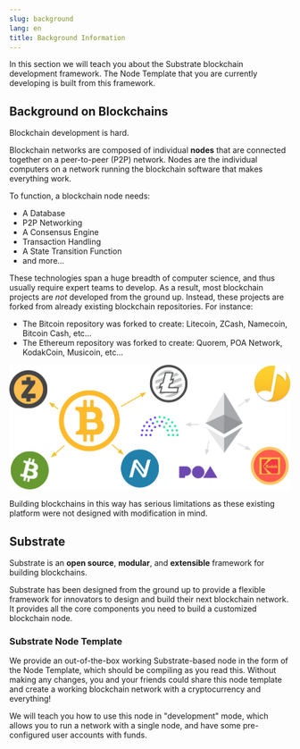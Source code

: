 ```yaml
---
slug: background
lang: en
title: Background Information
---
```


In this section we will teach you about the Substrate blockchain development framework. The Node Template that you are currently developing is built from this framework.

## Background on Blockchains

Blockchain development is hard.

Blockchain networks are composed of individual **nodes** that are connected together on a
peer-to-peer (P2P) network. Nodes are the individual computers on a network running the blockchain
software that makes everything work.

To function, a blockchain node needs:

* A Database
* P2P Networking
* A Consensus Engine
* Transaction Handling
* A State Transition Function
* and more...

These technologies span a huge breadth of computer science, and thus usually require expert teams to
develop. As a result, most blockchain projects are _not_ developed from the ground up. Instead,
these projects are forked from already existing blockchain repositories. For instance:

* The Bitcoin repository was forked to create: Litecoin, ZCash, Namecoin, Bitcoin Cash, etc...
* The Ethereum repository was forked to create: Quorem, POA Network, KodakCoin, Musicoin, etc...

<!--TODO This image link is broken -->
![Blockchain Project Repository Forks](../assets/forks.png)

Building blockchains in this way has serious limitations as these existing platform were not
designed with modification in mind.

## Substrate

Substrate is an **open source**, **modular**, and **extensible** framework for building blockchains.

Substrate has been designed from the ground up to provide a flexible framework for innovators to
design and build their next blockchain network. It provides all the core components you need to
build a customized blockchain node.

### Substrate Node Template

We provide an out-of-the-box working Substrate-based node in the form of the Node Template,
which should be compiling as you read this. Without making any changes, you and your friends could
share this node template and create a working blockchain network with a cryptocurrency and
everything!

We will teach you how to use this node in "development" mode, which allows you to run a network
with a single node, and have some pre-configured user accounts with funds.

